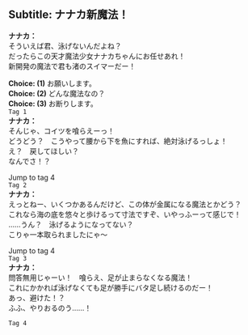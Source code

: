 # 

  
## Subtitle: ナナカ新魔法！
  
**ナナカ：**  
そういえば君、泳げないんだよね？  
だったらこの天才魔法少女ナナカちゃんにお任せあれ！  
新開発の魔法で君も渚のスイマーだー！  
  
**Choice: (1)**  お願いします。  
**Choice: (2)**  どんな魔法なの？  
**Choice: (3)**  お断りします。  
`Tag 1`  
**ナナカ：**  
そんじゃ、コイツを喰らえーっ！  
どうどう？　こうやって腰から下を魚にすれば、絶対泳げるっしょ！  
え？　戻してほしい？  
なんでさ！？  
  
Jump to tag 4  
`Tag 2`  
**ナナカ：**  
えっとねー、いくつかあるんだけど、この体が金属になる魔法とかどう？  
これなら海の底を悠々と歩けるって寸法ですぞ、いやっふーって感じで！  
……うん？　泳げるようになってない？  
こりゃ一本取られましたにゃ～  
  
Jump to tag 4  
`Tag 3`  
**ナナカ：**  
問答無用じゃーい！　喰らえ、足が止まらなくなる魔法！  
これにかかれば泳げなくても足が勝手にバタ足し続けるのだー！  
あっ、避けた！？  
ふふ、やりおるのう……！  
  
`Tag 4`  
